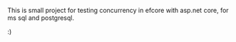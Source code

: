 This is small project for testing concurrency in efcore with asp.net core, for ms sql and postgresql.

:)
